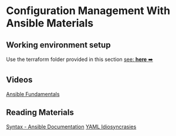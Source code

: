 # Configuration Management With Ansible Materials

## Working environment setup
Use the terraform folder provided in this section [see: **here** ➡️](../../materials/terraform)

## Videos

[Ansible Fundamentals](https://app.pluralsight.com/library/courses/ansible-fundamentals/table-of-contents)

## Reading Materials

[Syntax - Ansible Documentation](https://docs.ansible.com/ansible/latest/reference_appendices/YAMLSyntax.html)
[YAML Idiosyncrasies](https://docs.saltstack.com/en/latest/topics/troubleshooting/yaml_idiosyncrasies.html)
